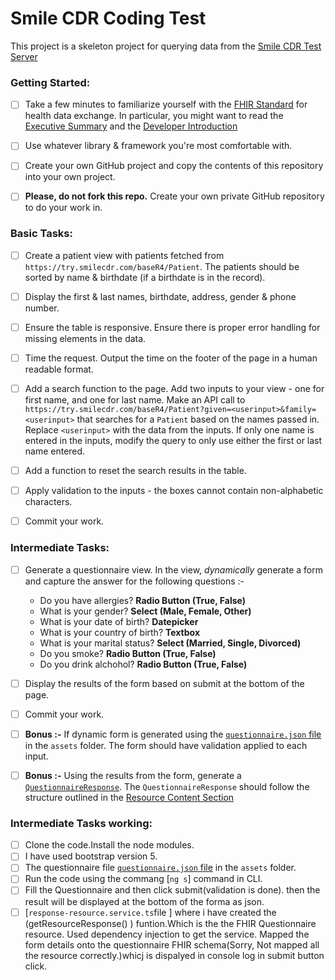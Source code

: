 # Smile CDR Coding Test

This project is a skeleton project for querying data from the [Smile CDR Test Server](https://try.smilecdr.com/baseR4/Patient)

### Getting Started:

* [ ] Take a few minutes to familiarize yourself with the [FHIR Standard](http://hl7.org/fhir/) for health data exchange. In particular, you might want to read the [Executive Summary](http://hl7.org/fhir/summary.html) and the [Developer Introduction](http://hl7.org/fhir/overview-dev.html)

* [ ] Use whatever library & framework you're most comfortable with.
  
* [ ] Create your own GitHub project and copy the contents of this repository into your own project.

* [ ] **Please, do not fork this repo.** Create your own private GitHub repository to do your work in.

### Basic Tasks:

* [ ] Create a patient view with patients fetched from `https://try.smilecdr.com/baseR4/Patient`. The patients should be sorted by name & birthdate (if a birthdate is in the record). 

* [ ] Display the first & last names, birthdate, address, gender & phone number.
 
* [ ] Ensure the table is responsive. Ensure there is proper error handling for missing elements in the data.

* [ ] Time the request. Output the time on the footer of the page in a human readable format.

* [ ] Add a search function to the page. Add two inputs to your view - one for first name, and one for last name.  Make an API call to `https://try.smilecdr.com/baseR4/Patient?given=<userinput>&family=<userinput>` that searches for a `Patient` based on the names passed in. Replace `<userinput>` with the data from the inputs. If only one name is entered in the inputs, modify the query to only use either the first or last name entered.

* [ ] Add a function to reset the search results in the table.

* [ ] Apply validation to the inputs - the boxes cannot contain non-alphabetic characters.

* [ ] Commit your work.

### Intermediate Tasks:

* [ ] Generate a questionnaire view. In the view, _dynamically_ generate a form and capture the answer for the following questions :- 

    -    Do you have allergies? **Radio Button (True, False)**
    -    What is your gender? **Select (Male, Female, Other)**
    -    What is your date of birth? **Datepicker**
    -    What is your country of birth? **Textbox**
    -    What is your marital status? **Select (Married, Single, Divorced)**
    -    Do you smoke? **Radio Button (True, False)**
    -    Do you drink alchohol? **Radio Button (True, False)**

* [ ] Display the results of the form based on submit at the bottom of the page. 

* [ ] Commit your work.

* [ ] **Bonus :-** If dynamic form is generated using the [`questionnaire.json` file](assets/questionnaire.json)  in the `assets` folder. The form should have validation applied to each input. 

* [ ] **Bonus :-** Using the results from the form, generate a [`QuestionnaireResponse`](https://www.hl7.org/fhir/questionnaireresponse.html). The `QuestionnaireResponse` should follow the structure outlined in the [Resource Content Section](https://www.hl7.org/fhir/questionnaireresponse.html#resource)

### Intermediate Tasks working:
* [ ] Clone the code.Install the node modules.
* [ ] I have used  bootstrap version 5.
* [ ] The questionnaire file [`questionnaire.json` file](assets/questionnaire.json)  in the `assets` folder.
* [ ] Run the code using the commang [`ng s`] command in CLI.
* [ ] Fill the Questionnaire and then click submit(validation is done). then the result will be displayed at the bottom of the forma as json.
* [ ] [`response-resource.service.ts`file ] where i have created the (getResourceResponse() ) funtion.Which is the the FHIR Questionnaire resource. Used dependency injection to get the service. Mapped the form details onto the questionnaire FHIR schema(Sorry, Not mapped all the resource correctly.)whicj is dispalyed in console log in submit button click.
